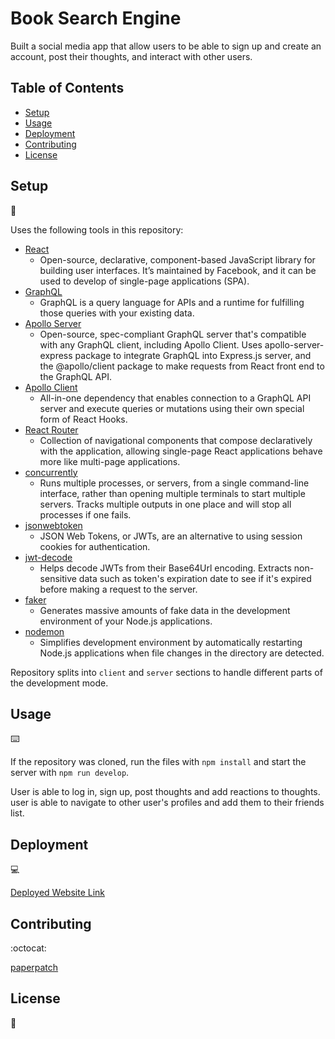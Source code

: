 # Book Search Engine

Built a social media app that allow users to be able to sign up and create an account, post their thoughts, and interact with other users.

## Table of Contents

* [Setup](#setup)
* [Usage](#usage)
* [Deployment](#deployment)
* [Contributing](#contributing)
* [License](#license)

## Setup
:floppy_disk:

Uses the following tools in this repository:

- [React](https://reactjs.org/)
  - Open-source, declarative, component-based JavaScript library for building user interfaces. It’s maintained by Facebook, and it can be used to develop of single-page applications (SPA).
- [GraphQL](https://graphql.org/)
  - GraphQL is a query language for APIs and a runtime for fulfilling those queries with your existing data.
- [Apollo Server](https://www.apollographql.com/docs/apollo-server/)
  - Open-source, spec-compliant GraphQL server that's compatible with any GraphQL client, including Apollo Client. Uses apollo-server-express package to integrate GraphQL into Express.js server, and the @apollo/client package to make requests from React front end to the GraphQL API.
- [Apollo Client](https://www.apollographql.com/docs/react/)
  - All-in-one dependency that enables connection to a GraphQL API server and execute queries or mutations using their own special form of React Hooks.
- [React Router](https://graphql.org/)
  - Collection of navigational components that compose declaratively with the application, allowing single-page React applications behave more like multi-page applications.
- [concurrently](https://graphql.org/)
  - Runs multiple processes, or servers, from a single command-line interface, rather than opening multiple terminals to start multiple servers. Tracks multiple outputs in one place and will stop all processes if one fails.
- [jsonwebtoken](https://graphql.org/)
  - JSON Web Tokens, or JWTs, are an alternative to using session cookies for authentication.
- [jwt-decode](https://graphql.org/)
  - Helps decode JWTs from their Base64Url encoding. Extracts non-sensitive data such as token's expiration date to see if it's expired before making a request to the server.
- [faker](https://graphql.org/)
  - Generates massive amounts of fake data in the development environment of your Node.js applications.
- [nodemon](https://graphql.org/)
  - Simplifies development environment by automatically restarting Node.js applications when file changes in the directory are detected.

Repository splits into `client` and `server` sections to handle different parts of the development mode.

## Usage
:keyboard:

If the repository was cloned, run the files with `npm install` and start the server with `npm run develop`.

User is able to log in, sign up, post thoughts and add reactions to thoughts. user is able to navigate to other user's profiles and add them to their friends list.

## Deployment
:computer:

[Deployed Website Link](https://deep-thoughts-proj.herokuapp.com/)

## Contributing
:octocat:

[paperpatch](https://github.com/paperpatch)

## License
:receipt: